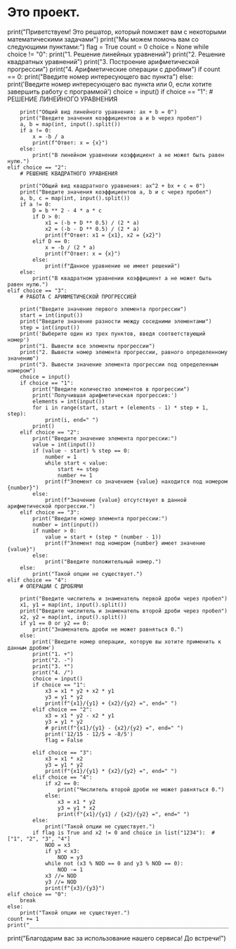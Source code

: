 # Это проект.

print("Приветствуем! Это решатор, который поможет вам с некоторыми математическими задачами")
print("Мы можем помочь вам со следующими пунктами:")
flag = True
count = 0
choice = None
while choice != "0":
    print("1. Решение линейных уравнений")
    print("2. Решение квадратных уравнений")
    print("3. Построение арифметической прогрессии")
    print("4. Арифметические операции с дробями")
    if count == 0:
        print("Введите номер интересующего вас пункта")
    else:
        print('Введите номер интересующего вас пункта или 0, если хотите завершить работу с программой')
    choice = input()
    if choice == "1":
        # РЕШЕНИЕ ЛИНЕЙНОГО УРАВНЕНИЯ

        print("Общий вид линейного уравнения: ax + b = 0")
        print("Введите значения коэффициентов a и b через пробел")
        a, b = map(int, input().split())
        if a != 0:
            x = -b / a
            print(f"Ответ: x = {x}")
        else:
            print("В линейном уравнении коэффициент a не может быть равен нулю.")
    elif choice == "2":
        # РЕШЕНИЕ КВАДРАТНОГО УРАВНЕНИЯ

        print("Общий вид квадратного уравнения: ax^2 + bx + c = 0")
        print("Введите значения коэффициентов a, b и c через пробел")
        a, b, c = map(int, input().split())
        if a != 0:
            D = b ** 2 - 4 * a * c
            if D > 0:
                x1 = (-b + D ** 0.5) / (2 * a)
                x2 = (-b - D ** 0.5) / (2 * a)
                print(f"Ответ: x1 = {x1}, x2 = {x2}")
            elif D == 0:
                x = -b / (2 * a)
                print(f"Ответ: x = {x}")
            else:
                print(f"Данное уравнение не имеет решений")
        else:
            print("В квадратном уравнении коэффициент a не может быть равен нулю.")
    elif choice == "3":
        # РАБОТА С АРИФМЕТИЧЕСКОЙ ПРОГРЕССИЕЙ

        print("Введите значение первого элемента прогрессии")
        start = int(input())
        print("Введите значение разности между соседними элементами")
        step = int(input())
        print('Выберите один из трех пунктов, введя соответствующий номер')
        print("1. Вывести все элементы прогрессии")
        print("2. Вывести номер элемента прогрессии, равного определенному значению")
        print("3. Вывести значение элемента прогрессии под определенным номером")
        choice = input()
        if choice == "1":
            print("Введите количество элементов в прогрессии")
            print('Получившая арифметическая прогрессия:')
            elements = int(input())
            for i in range(start, start + (elements - 1) * step + 1, step):
                print(i, end=" ")
            print()
        elif choice == "2":
            print("Введите значение элемента прогрессии:")
            value = int(input())
            if (value - start) % step == 0:
                number = 1
                while start < value:
                    start += step
                    number += 1
                print(f"Элемент со значением {value} находится под номером {number}")
            else:
                print(f"Значение {value} отсутствует в данной арифметической прогрессии.")
        elif choice == "3":
            print("Введите номер элемента прогрессии:")
            number = int(input())
            if number > 0:
                value = start + (step * (number - 1))
                print(f"Элемент под номером {number} имеет значение {value}")
            else:
                print("Введите положительный номер.")
        else:
            print("Такой опции не существует.")
    elif choice == "4":
        # ОПЕРАЦИИ С ДРОБЯМИ

        print("Введите числитель и знаменатель первой дроби через пробел")
        x1, y1 = map(int, input().split())
        print("Введите числитель и знаменатель второй дроби через пробел")
        x2, y2 = map(int, input().split())
        if y1 == 0 or y2 == 0:
            print("Знаменатель дроби не может равняться 0.")
        else:
            print('Введите номер операции, которую вы хотите применить к данным дробям')
            print("1. +")
            print("2. -")
            print("3. *")
            print("4. /")
            choice = input()
            if choice == "1":
                x3 = x1 * y2 + x2 * y1
                y3 = y1 * y2
                print(f"{x1}/{y1} + {x2}/{y2} =", end=" ")
            elif choice == "2":
                x3 = x1 * y2 - x2 * y1
                y3 = y1 * y2
                # print(f"{x1}/{y1} - {x2}/{y2} =", end=" ")
                print('12/15 - 12/5 = -8/5')
                flag = False

            elif choice == "3":
                x3 = x1 * x2
                y3 = y1 * y2
                print(f"{x1}/{y1} * {x2}/{y2} =", end=" ")
            elif choice == "4":
                if x2 == 0:
                    print("Числитель второй дроби не может равняться 0.")
                else:
                    x3 = x1 * y2
                    y3 = y1 * x2
                    print(f"{x1}/{y1} / {x2}/{y2} =", end=" ")
            else:
                print("Такой опции не существует.")
            if flag is True and x2 != 0 and choice in list("1234"):  # ["1", "2", "3", "4"]
                NOD = x3
                if y3 < x3:
                    NOD = y3
                while not (x3 % NOD == 0 and y3 % NOD == 0):
                    NOD -= 1
                x3 //= NOD
                y3 //= NOD
                print(f"{x3}/{y3}")
    elif choice == "0":
        break
    else:
        print("Такой опции не существует.")
    count += 1
    print("_______________________________________________________________________________________")
print("Благодарим вас за использование нашего сервиса! До встречи!")
